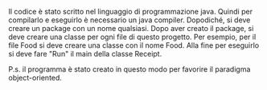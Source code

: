Il codice è stato scritto nel linguaggio di programmazione java. Quindi per compilarlo e eseguirlo è necessario un java compiler.
Dopodiché, si deve creare un package con un nome qualsiasi. Dopo aver creato il package, si deve creare una classe per ogni file
di questo progetto. Per esempio, per il file Food si deve creare una classe con il nome Food. Alla fine per eseguirlo si deve 
fare "Run" il main della classe Receipt. 

P.s. il programma è stato creato in questo modo per favorire il paradigma object-oriented. 
